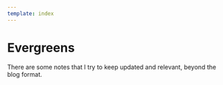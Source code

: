 ```yaml
---
template: index
---
```

# Evergreens

There are some notes that I try to keep updated and relevant, beyond the blog format.
